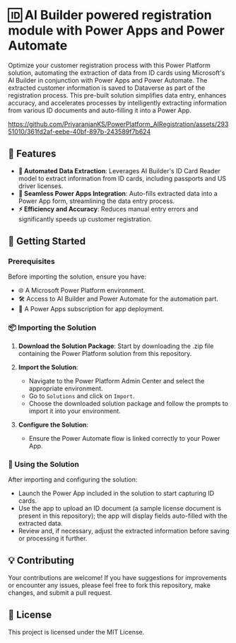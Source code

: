 # 🆔 AI Builder powered registration module with Power Apps and Power Automate

Optimize your customer registration process with this Power Platform solution, automating the extraction of data from ID cards using Microsoft's AI Builder in conjunction with Power Apps and Power Automate. The extracted customer information is saved to Dataverse as part of the registration process. This pre-built solution simplifies data entry, enhances accuracy, and accelerates processes by intelligently extracting information from various ID documents and auto-filling it into a Power App.


https://github.com/PriyaranjanKS/PowerPlatform_AIRegistration/assets/29351010/361fd2af-eebe-40bf-897b-243589f7b624


## 🌟 Features

- **🤖 Automated Data Extraction**: Leverages AI Builder's ID Card Reader model to extract information from ID cards, including passports and US driver licenses.
- **🔗 Seamless Power Apps Integration**: Auto-fills extracted data into a Power App form, streamlining the data entry process.
- **⚡ Efficiency and Accuracy**: Reduces manual entry errors and significantly speeds up customer registration.

## 🚀 Getting Started

### Prerequisites

Before importing the solution, ensure you have:

- 🌐 A Microsoft Power Platform environment.
- 🛠️ Access to AI Builder and Power Automate for the automation part.
- 📱 A Power Apps subscription for app deployment.

### 📦 Importing the Solution

1. **Download the Solution Package**: Start by downloading the .zip file containing the Power Platform solution from this repository.

2. **Import the Solution**:
   - Navigate to the Power Platform Admin Center and select the appropriate environment.
   - Go to `Solutions` and click on `Import`.
   - Choose the downloaded solution package and follow the prompts to import it into your environment.

3. **Configure the Solution**:
   - Ensure the Power Automate flow is linked correctly to your Power App.

### 🔧 Using the Solution

After importing and configuring the solution:

- Launch the Power App included in the solution to start capturing ID cards.
- Use the app to upload an ID document (a sample license document is present in this repository); the app will display fields auto-filled with the extracted data.
- Review and, if necessary, adjust the extracted information before saving or processing it further.

## 💡 Contributing

Your contributions are welcome! If you have suggestions for improvements or encounter any issues, please feel free to fork this repository, make changes, and submit a pull request.

## 📄 License

This project is licensed under the MIT License.
